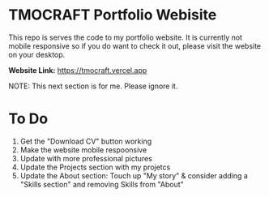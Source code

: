 # TMOCRAFT Portfolio Webisite
This repo is serves the code to my portfolio website. It is currently not mobile responsive 
so if you do want to check it out, please visit the website on your desktop.

**Website Link:** https://tmocraft.vercel.app

NOTE: This next section is for me. Please ignore it.

# To Do
1. Get the "Download CV" button working
2. Make the website mobile respoonsive
3. Update with more professional pictures
5. Update the Projects section with my projetcs
6. Update the About section: Touch up "My story" & consider adding a "Skills section" and removing Skills from "About"
